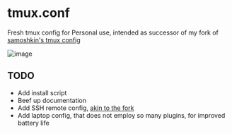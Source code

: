 # tmux.conf

Fresh tmux config for Personal use, intended as successor of my fork of [samoshkin's tmux config](https://github.com/arminveres/tmux-config)

![image](https://user-images.githubusercontent.com/45210978/214135521-e0a729af-9aed-4fac-81c5-79f189b74374.png)

## TODO

- Add install script
- Beef up documentation
- Add SSH remote config, [akin to the fork](https://github.com/arminveres/tmux-config/blob/main/tmux/.config/tmux/tmux.remote.conf)
- Add laptop config, that does not employ so many plugins, for improved battery life
